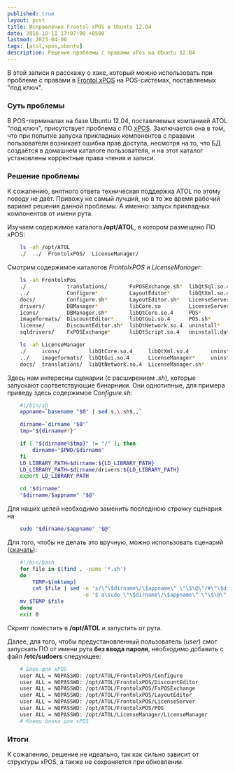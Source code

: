 ```yaml
---
published: true
layout: post
title: Исправление Frontol xPOS в Ubuntu 12.04
date: 2016-10-11 17:07:00 +0500
lastmod: 2023-04-06
tags: [atol,xpos,ubuntu]
description: Решение проблемы с правами xPos на Ubuntu 12.04 
---
```


В этой записи я расскажу о хаке, который можно использовать при проблеме с правами в [Frontol xPOS][1] на POS-системах, поставляемых "под ключ".

### Суть проблемы ###

В POS-терминалах на базе Ubuntu 12.04, поставляемых компанией ATOL "под ключ", присутствует проблема с ПО [xPOS][1]. Заключается она в том, что при попытке запуска прикладных компонентов с правами пользователя возникает ошибка прав доступа, несмотря на то, что БД создаётся в домашнем каталоге пользователя, и на этот каталог установлены корректные права чтения и записи.

### Решение проблемы ###

К сожалению, внятного ответа техническая поддержка ATOL по этому поводу не даёт. Привожу не самый лучший, но в то же время рабочий вариант решения данной проблемы. А именно: запуск прикладных компонентов от имени рута.

Изучаем содержимое каталога **/opt/ATOL**, в котором размещено ПО xPOS:
```bash
    ls -ah /opt/ATOL
    ./  ../  FrontolxPOS/  LicenseManager/
```
Смотрим содержимое каталогов *FrontolxPOS* и *LicenseManager*:
```bash
    ls -ah FrontolxPos
    ./             translations/       FxPOSExchange.sh*  libQtSql.so.4
    ../            Configure*          LayoutEditor*      libQtXml.so.4
    docs/          Configure.sh*       LayoutEditor.sh*   LicenseServer*
    drivers/       DBManager*          libCore.so         LicenseServer.sh*
    icons/         DBManager.sh*       libQtCore.so.4     POS*
    imageformats/  DiscountEditor*     libQtGui.so.4      POS.sh*
    license/       DiscountEditor.sh*  libQtNetwork.so.4  uninstall*
    sqldrivers/    FxPOSExchange*      libQtScript.so.4   uninstall.dat\

    ls -ah LicenseManager
    ./     icons/         libQtCore.so.4     libQtXml.so.4       uninstall*
    ../    imageformats/  libQtGui.so.4      LicenseManager*     uninstall.dat
    docs/  translations/  libQtNetwork.so.4  LicenseManager.sh*
```
Здесь нам интересны сценарии (с расширением *.sh*), которые запускают соответствующие бинарники. Они однотипные, для примера приведу здесь содержимое *Configure.sh*:
```bash
    #!/bin/sh
    appname=`basename "$0" | sed s,\.sh$,,`

    dirname=`dirname "$0"`
    tmp="${dirname#?}"

    if [ "${dirname%$tmp}" != "/" ]; then
	    dirname="$PWD/$dirname"
    fi
    LD_LIBRARY_PATH=$dirname:${LD_LIBRARY_PATH}
    LD_LIBRARY_PATH=$dirname/drivers:${LD_LIBRARY_PATH}
    export LD_LIBRARY_PATH

    cd "$dirname"
    "$dirname/$appname" "$@"
```
Для наших целей необходимо заменить последнюю строчку сценария на 
```bash
    sudo "$dirname/$appname" "$@"
```
Для того, чтобы не делать это вручную, можно использовать сценарий ([скачать][2]):
```bash
    #!/bin/bash
    for file in $(find . -name '*.sh')
    do
        TEMP=$(mktemp)
        cat $file | sed -e 's/\"\$dirname\/\$appname\" \"\$\@\"/#\"\$dirname\/\$appname\" \"\$\@\"/g'\
                        -e '$ a\sudo \"\$dirname\/\$appname\" \"\$\@\"' > ${TEMP}
	mv $TEMP $file	
	done
	exit 0
```
Скрипт поместить в **/opt/ATOL** и запустить от рута.

Далее, для того, чтобы предустановленный пользователь (*user*) смог запускать ПО от имени рута **без ввода пароля**, необходимо добавить с файл **/etc/sudoers** следующее:
```bash
    # Блок для xPOS
    user ALL = NOPASSWD: /opt/ATOL/FrontolxPOS/Configure
    user ALL = NOPASSWD: /opt/ATOL/FrontolxPOS/DiscountEditor
    user ALL = NOPASSWD: /opt/ATOL/FrontolxPOS/FxPOSExchange
    user ALL = NOPASSWD: /opt/ATOL/FrontolxPOS/LayoutEditor
    user ALL = NOPASSWD: /opt/ATOL/FrontolxPOS/LicenseServer
    user ALL = NOPASSWD: /opt/ATOL/FrontolxPOS/POS
    user ALL = NOPASSWD: /opt/ATOL/LicenseManager/LicenseManager
    # Конец блока для xPOS
```
### Итоги ###

К сожалению, решение не идеально, так как сильно зависит от структуры xPOS, а также не сохраняется при обновлении. 

[1]: http://www.atol.ru/software/front-office/frontol-xpos/ "Официальный сайт ПО xPOS"
[2]: /files/frontol-fix.sh "Быстрая правка скриптов запуска xPOS"



